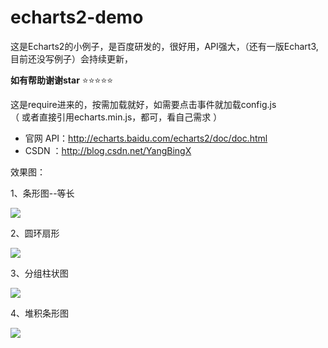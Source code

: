 # echarts2-demo<br />
这是Echarts2的小例子，是百度研发的，很好用，API强大，（还有一版Echart3,目前还没写例子）会持续更新，<br />

**如有帮助谢谢star**   :star::star::star::star::star:

这是require进来的，按需加载就好，如需要点击事件就加载config.js<br/>
（ 或者直接引用echarts.min.js，都可，看自己需求 ） 
 

 - 官网 API：http://echarts.baidu.com/echarts2/doc/doc.html
 - CSDN ：http://blog.csdn.net/YangBingX



  

效果图：


1、条形图--等长

<img src="img/条形图--等长.png" />


2、圆环扇形

<img src="img/圆环扇形.png" />


3、分组柱状图

<img src="img/分组柱状图.png" />


4、堆积条形图

<img src="img/堆积条形图.png" />









